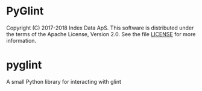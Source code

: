 PyGlint
=======

Copyright (C) 2017-2018 Index Data ApS.  This software is distributed under the
terms of the Apache License, Version 2.0.  See the file
[LICENSE](https://github.com/glintcore/pyglint/blob/master/LICENSE) for
more information.

# pyglint
A small Python library for interacting with glint
